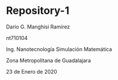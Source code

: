 # Repository-1
Dario G. Manghisi Ramírez

nt710104


Ing. Nanotecnología
Simulación Matemática

Zona Metropolitana de Guadalajara

23 de Enero de 2020
